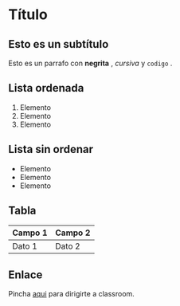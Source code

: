 # Título
## Esto es un subtítulo
Esto es un parrafo con **negrita** , *cursiva* y `codigo` .
## Lista ordenada
1. Elemento 
2. Elemento 
3. Elemento 
## Lista sin ordenar
* Elemento
* Elemento 
* Elemento 

## Tabla
| Campo 1 | Campo 2 |
|---------|---------|
| Dato 1  | Dato 2  |

## Enlace
Pincha [aqui](https://classroom.com) para dirigirte a classroom.

